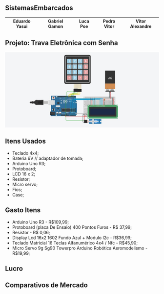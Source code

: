 ## SistemasEmbarcados

| Eduardo Yasui | Gabriel Gamon | Luca Poe | Pedro Vitor | Vitor Alexandre |
| --------- | --------- | --------- | --------- | --------- | 

## Projeto: Trava Eletrônica com Senha 

![Projeto](https://github.com/Ryaross/SistemasEmbarcados/blob/main/Projeto.jpeg)

## Itens Usados

* Teclado 4x4; 
* Bateria 6V // adaptador de tomada;
* Arduino Uno R3;
* Protoboard;
* LCD 16 x 2;
* Resistor;
* Micro servo;
* Fios;
* Case;

## Gasto Itens

* Arduino Uno R3 - R$109,99;
* Protoboard (placa De Ensaio) 400 Pontos Furos - R$ 37,99;
* Resistor - R$ 0,06;
* Display Lcd 16x2 1602 Fundo Azul + Modulo I2c - R$36,99;
* Teclado Matricial 16 Teclas Alfanumérico 4x4 / Nfc - R$45,90;
* Micro Servo 9g Sg90 Towerpro Arduino Robótica Aeromodelismo - R$19,99;

## Lucro

## Comparativos de Mercado
